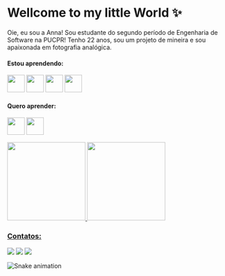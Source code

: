 # Wellcome to my little World :sparkles:
Oie, eu sou a Anna!
Sou estudante do segundo período de Engenharia de Software na PUCPR! Tenho 22 anos, sou um projeto de mineira e sou apaixonada em fotografia analógica.
  
#### Estou aprendendo:
<img src="https://cdn.jsdelivr.net/gh/devicons/devicon@latest/icons/mysql/mysql-original-wordmark.svg" width="40" height="40" /> <img src="https://cdn.jsdelivr.net/gh/devicons/devicon@latest/icons/python/python-plain-wordmark.svg" width="40" height="40" /> <img src="https://cdn.jsdelivr.net/gh/devicons/devicon@latest/icons/html5/html5-original-wordmark.svg" width="40" height="40" /> <img src="https://cdn.jsdelivr.net/gh/devicons/devicon@latest/icons/php/php-original.svg" width="40" height="40" />

#### Quero aprender:
 <img src="https://cdn.jsdelivr.net/gh/devicons/devicon@latest/icons/swift/swift-original.svg" width="40" height="40"/> <img src="https://cdn.jsdelivr.net/gh/devicons/devicon@latest/icons/java/java-original-wordmark.svg" width="40" height="40" />


<div>
<a href="https://github.com/annaquezia">
<img loading="lazy" height="180em" src="https://github-readme-stats.vercel.app/api/top-langs/?username=annaquezia&layout=compact&langs_count=7&theme=dracula"/>
<img loading="lazy" height="180em" src="https://github-readme-stats.vercel.app/api?username=annaquezia&show_icons=true&theme=dracula"/>
</div>

### Contatos:
<div>
<a href="https://instagram.com/annaquezia_" target="_blank"><img loading="lazy" src="https://img.shields.io/badge/-Instagram-%23E4405F?style=for-the-badge&logo=instagram&logoColor=white" target="_blank"></a>
<a href = "mailto:annaquezia.dossantos@gmail.com"><img loading="lazy" src="https://img.shields.io/badge/Gmail-D14836?style=for-the-badge&logo=gmail&logoColor=white" target="_blank"></a>
<a href="https://www.linkedin.com/in/anna-quézia-dos-santos-6b0739298/" target="_blank"><img loading="lazy" src="https://img.shields.io/badge/-LinkedIn-%230077B5?style=for-the-badge&logo=linkedin&logoColor=white" target="_blank"></a>   
</div>

![Snake animation](https://github.com//annaquezia/blob/output/github-contribution-grid-snake.svg)
